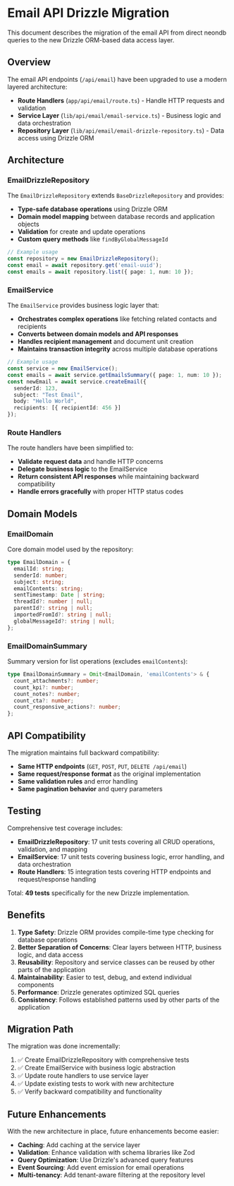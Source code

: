 # Email API Drizzle Migration

This document describes the migration of the email API from direct neondb queries to the new Drizzle ORM-based data access layer.

## Overview

The email API endpoints (`/api/email`) have been upgraded to use a modern layered architecture:

- **Route Handlers** (`app/api/email/route.ts`) - Handle HTTP requests and validation
- **Service Layer** (`lib/api/email/email-service.ts`) - Business logic and data orchestration
- **Repository Layer** (`lib/api/email/email-drizzle-repository.ts`) - Data access using Drizzle ORM

## Architecture

### EmailDrizzleRepository

The `EmailDrizzleRepository` extends `BaseDrizzleRepository` and provides:

- **Type-safe database operations** using Drizzle ORM
- **Domain model mapping** between database records and application objects
- **Validation** for create and update operations
- **Custom query methods** like `findByGlobalMessageId`

```typescript
// Example usage
const repository = new EmailDrizzleRepository();
const email = await repository.get('email-uuid');
const emails = await repository.list({ page: 1, num: 10 });
```

### EmailService  

The `EmailService` provides business logic layer that:

- **Orchestrates complex operations** like fetching related contacts and recipients
- **Converts between domain models and API responses**
- **Handles recipient management** and document unit creation
- **Maintains transaction integrity** across multiple database operations

```typescript
// Example usage
const service = new EmailService();
const emails = await service.getEmailsSummary({ page: 1, num: 10 });
const newEmail = await service.createEmail({
  senderId: 123,
  subject: "Test Email",
  body: "Hello World",
  recipients: [{ recipientId: 456 }]
});
```

### Route Handlers

The route handlers have been simplified to:

- **Validate request data** and handle HTTP concerns
- **Delegate business logic** to the EmailService
- **Return consistent API responses** while maintaining backward compatibility
- **Handle errors gracefully** with proper HTTP status codes

## Domain Models

### EmailDomain

Core domain model used by the repository:

```typescript
type EmailDomain = {
  emailId: string;
  senderId: number;
  subject: string;
  emailContents: string;
  sentTimestamp: Date | string;
  threadId?: number | null;
  parentId?: string | null;
  importedFromId?: string | null;
  globalMessageId?: string | null;
};
```

### EmailDomainSummary

Summary version for list operations (excludes `emailContents`):

```typescript
type EmailDomainSummary = Omit<EmailDomain, 'emailContents'> & {
  count_attachments?: number;
  count_kpi?: number;
  count_notes?: number;
  count_cta?: number;
  count_responsive_actions?: number;
};
```

## API Compatibility

The migration maintains full backward compatibility:

- **Same HTTP endpoints** (`GET`, `POST`, `PUT`, `DELETE /api/email`)
- **Same request/response format** as the original implementation
- **Same validation rules** and error handling
- **Same pagination behavior** and query parameters

## Testing

Comprehensive test coverage includes:

- **EmailDrizzleRepository**: 17 unit tests covering all CRUD operations, validation, and mapping
- **EmailService**: 17 unit tests covering business logic, error handling, and data orchestration  
- **Route Handlers**: 15 integration tests covering HTTP endpoints and request/response handling

Total: **49 tests** specifically for the new Drizzle implementation.

## Benefits

1. **Type Safety**: Drizzle ORM provides compile-time type checking for database operations
2. **Better Separation of Concerns**: Clear layers between HTTP, business logic, and data access
3. **Reusability**: Repository and service classes can be reused by other parts of the application
4. **Maintainability**: Easier to test, debug, and extend individual components
5. **Performance**: Drizzle generates optimized SQL queries
6. **Consistency**: Follows established patterns used by other parts of the application

## Migration Path

The migration was done incrementally:

1. ✅ Create EmailDrizzleRepository with comprehensive tests
2. ✅ Create EmailService with business logic abstraction
3. ✅ Update route handlers to use service layer
4. ✅ Update existing tests to work with new architecture
5. ✅ Verify backward compatibility and functionality

## Future Enhancements

With the new architecture in place, future enhancements become easier:

- **Caching**: Add caching at the service layer
- **Validation**: Enhance validation with schema libraries like Zod
- **Query Optimization**: Use Drizzle's advanced query features
- **Event Sourcing**: Add event emission for email operations
- **Multi-tenancy**: Add tenant-aware filtering at the repository level